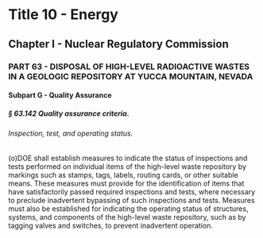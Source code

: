 
# Title 10 - Energy
## Chapter I - Nuclear Regulatory Commission
### PART 63 - DISPOSAL OF HIGH-LEVEL RADIOACTIVE WASTES IN A GEOLOGIC REPOSITORY AT YUCCA MOUNTAIN, NEVADA
#### Subpart G - Quality Assurance
##### § 63.142 Quality assurance criteria.
###### Inspection, test, and operating status.

(o)DOE shall establish measures to indicate the status of inspections and tests performed on individual items of the high-level waste repository by markings such as stamps, tags, labels, routing cards, or other suitable means. These measures must provide for the identification of items that have satisfactorily passed required inspections and tests, where necessary to preclude inadvertent bypassing of such inspections and tests. Measures must also be established for indicating the operating status of structures, systems, and components of the high-level waste repository, such as by tagging valves and switches, to prevent inadvertent operation.
